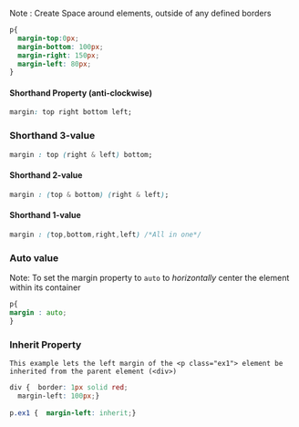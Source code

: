 
Note : Create Space around elements, outside of any defined borders 

```css
p{
  margin-top:0px;
  margin-bottom: 100px;
  margin-right: 150px;
  margin-left: 80px;
}
```

#### Shorthand Property (anti-clockwise)

```css
margin: top right bottom left;
```

### Shorthand 3-value 

```css
margin : top (right & left) bottom;
```

#### Shorthand 2-value

```css
margin : (top & bottom) (right & left);
```

#### Shorthand 1-value

```css
margin : (top,bottom,right,left) /*All in one*/
```

### Auto value

Note: To set the margin property to `auto` to _horizontally_ center the element within its container

``` css
p{
margin : auto;
}
```

### Inherit Property

`This example lets the left margin of the <p class="ex1"> element be inherited from the parent element (<div>)`
```css
div {  border: 1px solid red;  
  margin-left: 100px;}  
  
p.ex1 {  margin-left: inherit;}

